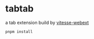 # tabtab

a tab extension build by [vitesse-webext](https://github.com/antfu-collective/vitesse-webext)

`pnpm install`
